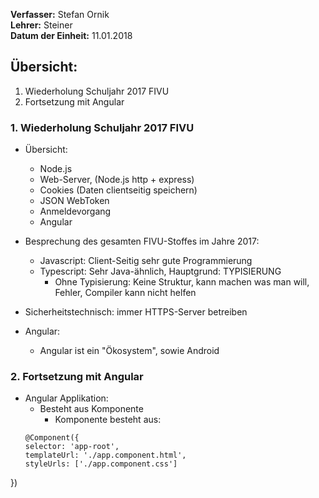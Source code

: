 **Verfasser:** Stefan Ornik   
**Lehrer:** Steiner   
**Datum der Einheit:** 11.01.2018
   
## Übersicht: 

1. Wiederholung Schuljahr 2017 FIVU
2. Fortsetzung mit Angular

### 1. Wiederholung Schuljahr 2017 FIVU

- Übersicht:
    - Node.js
    - Web-Server, (Node.js http + express)
    - Cookies (Daten clientseitig speichern)
    - JSON WebToken
    - Anmeldevorgang
    - Angular

- Besprechung des gesamten FIVU-Stoffes im Jahre 2017:
     - Javascript: Client-Seitig sehr gute Programmierung
     - Typescript: Sehr Java-ähnlich, Hauptgrund: TYPISIERUNG
	   - Ohne Typisierung: Keine Struktur, kann machen was man will, Fehler, Compiler kann nicht 	helfen

- Sicherheitstechnisch: immer HTTPS-Server betreiben

- Angular:
     - Angular ist ein "Ökosystem", sowie Android

### 2. Fortsetzung mit Angular
- Angular Applikation:
    - Besteht aus Komponente
        - Komponente besteht aus: 
	```
	@Component({
  selector: 'app-root',
  templateUrl: './app.component.html',
  styleUrls: ['./app.component.css']
})
```
         
